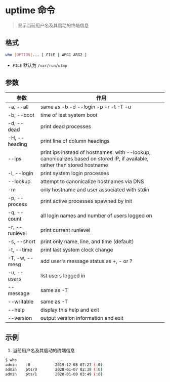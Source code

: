 # uptime 命令

> 显示当前用户名及其启动的终端信息

## 格式

```bash
who [OPTION]... [ FILE | ARG1 ARG2 ]
```

- `FILE` 默认为 `/var/run/utmp`

## 参数

| 参数 | 作用 |
| --------- | --------- |
| -a, --all | same as -b -d --login -p -r -t -T -u |
| -b, --boot | time of last system boot |
| -d, --dead | print dead processes |
| -H, --heading | print line of column headings |
| --ips | print ips instead of hostnames. with --lookup, canonicalizes based on stored IP, if available, rather than stored hostname |
| -l, --login | print system login processes |
| --lookup | attempt to canonicalize hostnames via DNS |
| -m | only hostname and user associated with stdin |
| -p, --process | print active processes spawned by init |
| -q, --count | all login names and number of users logged on |
| -r, --runlevel | print current runlevel |
| -s, --short | print only name, line, and time (default) |
| -t, --time | print last system clock change |
| -T, -w, --mesg | add user's message status as +, - or ? |
| -u, --users | list users logged in |
| --message | same as -T |
| --writable | same as -T |
| --help | display this help and exit |
| --version | output version information and exit |

## 示例

1. 当前用户名及其启动的终端信息

```bash
$ who
admin    :0           2019-12-08 07:27 (:0)
admin    pts/0        2020-01-07 02:38 (:0)
admin    pts/1        2020-01-09 03:49 (:0)
```
